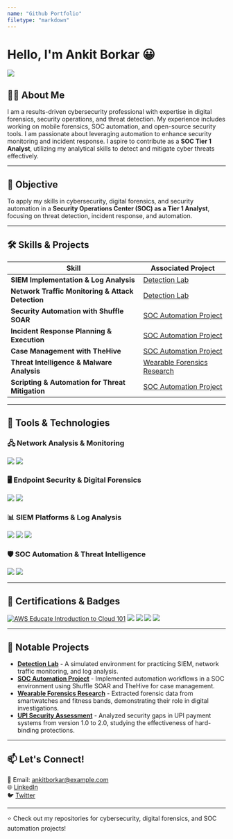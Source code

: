 ```yaml
---
name: "Github Portfolio"
filetype: "markdown"
---
```


# Hello, I'm Ankit Borkar 😀
<a href="https://www.linkedin.com/in/ankit-borkar-056552191/"><img src="https://img.shields.io/badge/-LinkedIn-0072b1?&style=for-the-badge&logo=linkedin&logoColor=white" /></a>

## 👨‍💻 About Me
I am a results-driven cybersecurity professional with expertise in digital forensics, security operations, and threat detection. My experience includes working on mobile forensics, SOC automation, and open-source security tools. I am passionate about leveraging automation to enhance security monitoring and incident response. I aspire to contribute as a **SOC Tier 1 Analyst**, utilizing my analytical skills to detect and mitigate cyber threats effectively.

---

## 🎯 Objective
To apply my skills in cybersecurity, digital forensics, and security automation in a **Security Operations Center (SOC) as a Tier 1 Analyst**, focusing on threat detection, incident response, and automation.

---

## 🛠️ Skills & Projects

| Skill                                         | Associated Project         |
|-----------------------------------------------|----------------------------|
| **SIEM Implementation & Log Analysis**       | [Detection Lab](https://google.com) |
| **Network Traffic Monitoring & Attack Detection** | [Detection Lab](https://google.com) |
| **Security Automation with Shuffle SOAR**    | [SOC Automation Project](https://google.com) |
| **Incident Response Planning & Execution**   | [SOC Automation Project](https://google.com) |
| **Case Management with TheHive**            | [SOC Automation Project](https://google.com) |
| **Threat Intelligence & Malware Analysis**  | [Wearable Forensics Research](https://google.com) |
| **Scripting & Automation for Threat Mitigation** | [SOC Automation Project](https://google.com) |

---

## 🔧 Tools & Technologies

### 🖧 Network Analysis & Monitoring
<div>
    <img src="https://img.shields.io/badge/-Wireshark-1679A7?&style=for-the-badge&logo=Wireshark&logoColor=white" />
    <img src="https://img.shields.io/badge/-Suricata-EF3B2D?&style=for-the-badge&logo=Suricata&logoColor=white" />
</div>

### 🖥️ Endpoint Security & Digital Forensics
<div>
    <img src="https://img.shields.io/badge/-Microsoft_Defender_for_Endpoint-00A4EF?&style=for-the-badge&logo=Microsoft&logoColor=white" />
    <img src="https://img.shields.io/badge/-Velociraptor-4B275F?&style=for-the-badge&logo=Velociraptor&logoColor=white" />
</div>

### 📊 SIEM Platforms & Log Analysis
<div>
    <img src="https://img.shields.io/badge/-Microsoft_Sentinel-0078D4?&style=for-the-badge&logo=Microsoft&logoColor=white" />
    <img src="https://img.shields.io/badge/-Splunk-000000?&style=for-the-badge&logo=Splunk&logoColor=white" />
    <img src="https://img.shields.io/badge/-Elastic-005571?&style=for-the-badge&logo=Elastic&logoColor=white" />
</div>

### 🛡️ SOC Automation & Threat Intelligence
<div>
    <img src="https://img.shields.io/badge/-Shuffle%20SOAR-FF4500?&style=for-the-badge&logoColor=white" />
    <img src="https://img.shields.io/badge/-TheHive-000080?&style=for-the-badge&logoColor=white" />
</div>

---

## 📜 Certifications & Badges
<div>
<a href="https://www.credly.com/badges/cdfeaab2-6322-42cd-8640-c40f707ba949/public_url"><img src="https://img.shields.io/badge/-AWS%20Educate%20Introduction%20to%20Cloud%20101-FF9900?style=for-the-badge&logo=amazon&logoColor=white" alt="AWS Educate Introduction to Cloud 101"/></a>
<img src="https://img.shields.io/badge/-Network%2B-007ACC?&style=for-the-badge&logo=CompTIA&logoColor=white" />
<img src="https://img.shields.io/badge/-A%2B-4D4D4D?&style=for-the-badge&logo=CompTIA&logoColor=white" />
<img src="https://img.shields.io/badge/-CDSA-006400?&style=for-the-badge&logoColor=white" />
<img src="https://img.shields.io/badge/-CCD-000080?&style=for-the-badge&logoColor=white" />
</div>

---

## 🚀 Notable Projects

- **[Detection Lab](https://google.com)** - A simulated environment for practicing SIEM, network traffic monitoring, and log analysis.
- **[SOC Automation Project](https://google.com)** - Implemented automation workflows in a SOC environment using Shuffle SOAR and TheHive for case management.
- **[Wearable Forensics Research](https://google.com)** - Extracted forensic data from smartwatches and fitness bands, demonstrating their role in digital investigations.
- **[UPI Security Assessment](https://google.com)** - Analyzed security gaps in UPI payment systems from version 1.0 to 2.0, studying the effectiveness of hard-binding protections.

---

## 📫 Let's Connect!
📧 Email: ankitborkar@example.com  
🌐 [LinkedIn](https://www.linkedin.com/in/ankit-borkar-056552191/)  
🐦 [Twitter](https://twitter.com/ankitborkar)  

---

⭐ Check out my repositories for cybersecurity, digital forensics, and SOC automation projects!

